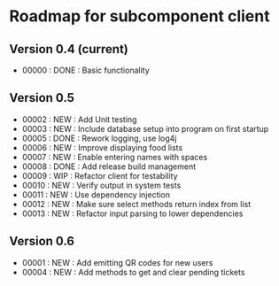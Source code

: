 # Roadmap for subcomponent client

## Version 0.4 (current)
* 00000 : DONE : Basic functionality

## Version 0.5
* 00002 : NEW  : Add Unit testing
* 00003 : NEW  : Include database setup into program on first startup
* 00005 : DONE : Rework logging, use log4j
* 00006 : NEW  : Improve displaying food lists
* 00007 : NEW  : Enable entering names with spaces
* 00008 : DONE : Add release build management
* 00009 : WIP  : Refactor client for testability
* 00010 : NEW  : Verify output in system tests
* 00011 : NEW  : Use dependency injection
* 00012 : NEW  : Make sure select methods return index from list
* 00013 : NEW  : Refactor input parsing to lower dependencies

## Version 0.6
* 00001 : NEW  : Add emitting QR codes for new users
* 00004 : NEW  : Add methods to get and clear pending tickets
